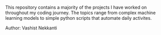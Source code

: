 This repository contains a majority of the projects I have worked on throughout my coding journey. The topics range from complex machine learning models to simple python scripts that automate daily activites.

Author:
Vashist Nekkanti
